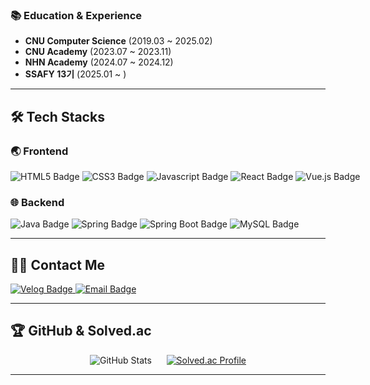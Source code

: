 

### 📚 Education & Experience

- **CNU Computer Science** (2019.03 ~ 2025.02)
- **CNU Academy** (2023.07 ~ 2023.11)
- **NHN Academy** (2024.07 ~ 2024.12)
- **SSAFY 13기** (2025.01 ~ )

---

## 🛠️ Tech Stacks

### 🌏 Frontend
<div style="white-space: nowrap;">
  <img src="https://img.shields.io/badge/HTML5-E34F26?style=flat-square&logo=HTML5&logoColor=white" alt="HTML5 Badge">
  <img src="https://img.shields.io/badge/CSS3-1572B6?style=flat-square&logo=CSS3&logoColor=white" alt="CSS3 Badge">
  <img src="https://img.shields.io/badge/Javascript-F7DF1E?style=flat-square&logo=Javascript&logoColor=black" alt="Javascript Badge">
  <img src="https://img.shields.io/badge/React-61DAFB?style=flat-square&logo=React&logoColor=white" alt="React Badge">
  <img src="https://img.shields.io/badge/Vue.js-4FC08D?style=flat-square&logo=Vue.js&logoColor=white" alt="Vue.js Badge">
</div>

### 🌐 Backend
<div style="white-space: nowrap;">
  <img src="https://img.shields.io/badge/Java-007396?style=flat-square&logo=Java&logoColor=white" alt="Java Badge">
  <img src="https://img.shields.io/badge/Spring-6DB33F?style=flat-square&logo=Spring&logoColor=white" alt="Spring Badge">
  <img src="https://img.shields.io/badge/Spring Boot-6DB33F?style=flat-square&logo=Spring Boot&logoColor=white" alt="Spring Boot Badge">
  <img src="https://img.shields.io/badge/MySQL-4479A1?style=flat-square&logo=MySQL&logoColor=white" alt="MySQL Badge">
</div>

---

## 🧑‍💻 Contact Me

<a href="https://velog.io/@ori_gui/posts" target="_blank">
  <img src="https://img.shields.io/badge/Velog-20C997?style=flat-square&logo=Velog&logoColor=white" alt="Velog Badge">
</a>
<a href="mailto:dign552@naver.com" target="_blank">
  <img src="https://img.shields.io/badge/Email-EA4335?style=flat-square&logo=Gmail&logoColor=white" alt="Email Badge">
</a>

---

## 🏆 GitHub & Solved.ac

<p align="center">
  <img src="https://github-readme-stats.vercel.app/api?username=Ori-Gui&theme=tokyonight&show_icons=true&hide_border=true" alt="GitHub Stats" />
  &nbsp;&nbsp;&nbsp;&nbsp;
  <a href="https://solved.ac/dign552/">
    <img src="http://mazassumnida.wtf/api/v2/generate_badge?boj=dign552" alt="Solved.ac Profile" />
  </a>
</p>


---
